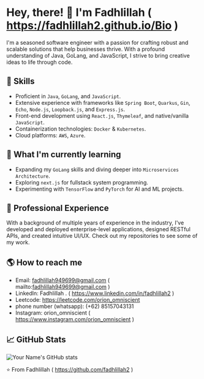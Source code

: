 # Hey, there! 👋 I'm Fadhlillah ( https://fadhlillah2.github.io/Bio )

I'm a seasoned software engineer with a passion for crafting robust and scalable solutions that help businesses thrive. With a profound understanding of Java, GoLang, and JavaScript, I strive to bring creative ideas to life through code. 

## 🚀 Skills

- Proficient in `Java`, `GoLang`, and `JavaScript`.
- Extensive experience with frameworks like `Spring Boot`, `Quarkus`, `Gin`, `Echo`, `Node.js`, `Loopback.js`, and `Express.js`.
- Front-end development using `React.js`, `Thymeleaf`, and native/vanilla `JavaScript`.
- Containerization technologies: `Docker` & `Kubernetes`.
- Cloud platforms: `AWS`, `Azure`.

## 🌱 What I'm currently learning

- Expanding my `GoLang` skills and diving deeper into `Microservices Architecture`.
- Exploring `next.js` for fullstack system programming.
- Experimenting with `TensorFlow` and `PyTorch` for AI and ML projects.

## 💼 Professional Experience

With a background of multiple years of experience in the industry, I've developed and deployed enterprise-level applications, designed RESTful APIs, and created intuitive UI/UX. Check out my repositories to see some of my work.

## 🌎 How to reach me

- Email: fadhlillah949699@gmail.com ( mailto:fadhlillah949699@gmail.com )
- LinkedIn: Fadhlillah . ( https://www.linkedin.com/in/fadhlillah2 )
- Leetcode: https://leetcode.com/orion_omniscient
- phone number (whatsapp): (+62) 85157043131
- Instagram: orion_omniscient ( https://www.instagram.com/orion_omniscient )

## 📈 GitHub Stats

![Your Name's GitHub stats](https://github-readme-stats.vercel.app/api?username=fadhlillah2&show_icons=true&theme=radical)

⭐️ From Fadhlillah ( https://github.com/fadhlillah2 )
